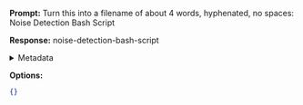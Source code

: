 **Prompt:**
Turn this into a filename of about 4 words, hyphenated, no spaces: Noise Detection Bash Script

**Response:**
noise-detection-bash-script

<details><summary>Metadata</summary>

- Duration: 869 ms
- Datetime: 2023-09-23T11:30:02.341828
- Model: gpt-3.5-turbo-0613

</details>

**Options:**
```json
{}
```

